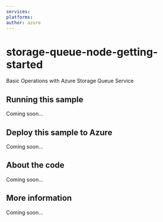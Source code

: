 ```yaml
---
services:
platforms:
author: azure
---
```


# storage-queue-node-getting-started
Basic Operations with Azure Storage Queue Service
## Running this sample
Coming soon...
## Deploy this sample to Azure
Coming soon...
## About the code
Coming soon...
## More information
Coming soon...